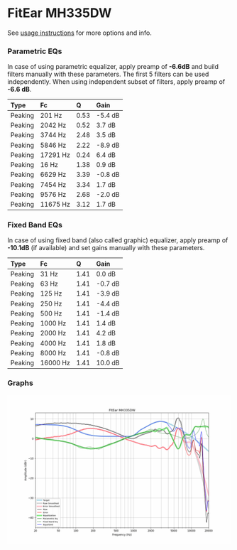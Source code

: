 # FitEar MH335DW
See [usage instructions](https://github.com/jaakkopasanen/AutoEq#usage) for more options and info.

### Parametric EQs
In case of using parametric equalizer, apply preamp of **-6.6dB** and build filters manually
with these parameters. The first 5 filters can be used independently.
When using independent subset of filters, apply preamp of **-6.6 dB**.

| Type    | Fc       |    Q | Gain    |
|:--------|:---------|:-----|:--------|
| Peaking | 201 Hz   | 0.53 | -5.4 dB |
| Peaking | 2042 Hz  | 0.52 | 3.7 dB  |
| Peaking | 3744 Hz  | 2.48 | 3.5 dB  |
| Peaking | 5846 Hz  | 2.22 | -8.9 dB |
| Peaking | 17291 Hz | 0.24 | 6.4 dB  |
| Peaking | 16 Hz    | 1.38 | 0.9 dB  |
| Peaking | 6629 Hz  | 3.39 | -0.8 dB |
| Peaking | 7454 Hz  | 3.34 | 1.7 dB  |
| Peaking | 9576 Hz  | 2.68 | -2.0 dB |
| Peaking | 11675 Hz | 3.12 | 1.7 dB  |

### Fixed Band EQs
In case of using fixed band (also called graphic) equalizer, apply preamp of **-10.1dB**
(if available) and set gains manually with these parameters.

| Type    | Fc       |    Q | Gain    |
|:--------|:---------|:-----|:--------|
| Peaking | 31 Hz    | 1.41 | 0.0 dB  |
| Peaking | 63 Hz    | 1.41 | -0.7 dB |
| Peaking | 125 Hz   | 1.41 | -3.9 dB |
| Peaking | 250 Hz   | 1.41 | -4.4 dB |
| Peaking | 500 Hz   | 1.41 | -1.4 dB |
| Peaking | 1000 Hz  | 1.41 | 1.4 dB  |
| Peaking | 2000 Hz  | 1.41 | 4.2 dB  |
| Peaking | 4000 Hz  | 1.41 | 1.8 dB  |
| Peaking | 8000 Hz  | 1.41 | -0.8 dB |
| Peaking | 16000 Hz | 1.41 | 10.0 dB |

### Graphs
![](./FitEar%20MH335DW.png)